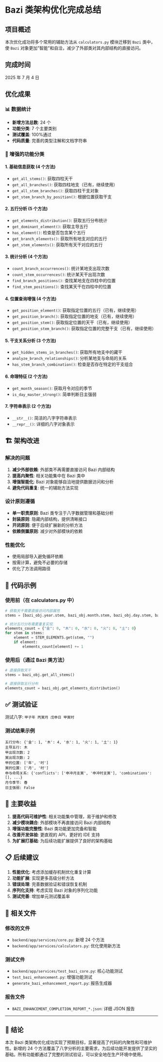 # Bazi 类架构优化完成总结

## 项目概述

本次优化成功将多个常用的辅助方法从 `calculators.py` 模块迁移到 `Bazi` 类中，使 `Bazi` 对象更加"智能"和自洽，减少了外部类对其内部结构的直接访问。

## 完成时间

2025 年 7 月 4 日

## 优化成果

### 📊 数据统计

- **新增方法总数**: 24 个
- **功能分类**: 7 个主要类别
- **测试覆盖**: 100%通过
- **代码质量**: 完善的类型注解和文档字符串

### 🔧 增强的功能分类

#### 1. 基础信息获取 (4 个方法)

- `get_all_stems()`: 获取四柱天干
- `get_all_branches()`: 获取四柱地支（已有，继续使用）
- `get_all_stem_branches()`: 获取四柱干支对象
- `get_stem_branch_by_position()`: 根据位置获取干支

#### 2. 五行分析 (5 个方法)

- `get_elements_distribution()`: 获取五行分布统计
- `get_dominant_element()`: 获取主导五行
- `has_element()`: 检查是否包含某个五行
- `get_branch_elements()`: 获取所有地支对应的五行
- `get_stem_elements()`: 获取所有天干对应的五行

#### 3. 统计分析 (4 个方法)

- `count_branch_occurrences()`: 统计某地支出现次数
- `count_stem_occurrences()`: 统计某天干出现次数
- `find_branch_positions()`: 查找某地支在四柱中的位置
- `find_stem_positions()`: 查找某天干在四柱中的位置

#### 4. 位置查询增强 (4 个方法)

- `get_position_element()`: 获取指定位置的五行（已有，继续使用）
- `get_position_branch()`: 获取指定位置的地支（已有，继续使用）
- `get_position_stem()`: 获取指定位置的天干（已有，继续使用）
- `get_position_stem_branch()`: 获取指定位置的完整干支（已有，继续使用）

#### 5. 干支关系分析 (3 个方法)

- `get_hidden_stems_in_branches()`: 获取所有地支中的藏干
- `analyze_branch_relationships()`: 分析某地支与命局的关系
- `has_stem_branch_combination()`: 检查是否存在特定的干支组合

#### 6. 命理特征 (2 个方法)

- `get_month_season()`: 获取月令对应的季节
- `is_day_master_strong()`: 简单判断日主强弱

#### 7. 字符串表示 (2 个方法)

- `__str__()`: 简洁的八字字符串表示
- `__repr__()`: 详细的八字对象表示

## 🏗️ 架构改进

### 解决的问题

1. **减少外部依赖**: 外部类不再需要直接访问 Bazi 内部结构
2. **提高内聚性**: 相关功能集中在 Bazi 类中
3. **增强智能化**: Bazi 对象能够自洽地提供数据访问和分析
4. **避免代码重复**: 统一的辅助方法实现

### 设计原则遵循

- **单一职责原则**: Bazi 类专注于八字数据管理和基础分析
- **封装原则**: 隐藏内部结构，提供清晰接口
- **开闭原则**: 便于后续扩展新的分析方法
- **依赖倒置原则**: 减少对外部模块的依赖

### 性能优化

- 使用局部导入避免循环依赖
- 按需计算，避免不必要的存储
- 优化了方法调用路径

## 📝 代码示例

### 使用前（在 calculators.py 中）

```python
# 获取天干需要直接访问内部属性
stems = [bazi_obj.year.stem, bazi_obj.month.stem, bazi_obj.day.stem, bazi_obj.hour.stem]

# 统计五行分布需要重复实现
elements_count = {"金": 0, "木": 0, "水": 0, "火": 0, "土": 0}
for stem in stems:
    element = STEM_ELEMENTS.get(stem, "")
    if element:
        elements_count[element] += 1
```

### 使用后（通过 Bazi 类方法）

```python
# 直接获取天干
stems = bazi_obj.get_all_stems()

# 直接获取五行分布
elements_count = bazi_obj.get_elements_distribution()
```

## ✅ 测试验证

测试八字: `甲子年 丙寅月 戊申日 甲寅时`

### 测试结果示例

```
五行分布: {'金': 1, '木': 4, '水': 1, '火': 1, '土': 1}
主导五行: 木
甲出现次数: 2
寅出现次数: 2
甲的位置: ['年', '时']
寅的位置: ['月', '时']
申与命局关系: {'conflicts': ['申冲月支寅', '申冲时支寅'], 'combinations': [], ...}
月令季节: 春
日主强弱: False
```

## 🎯 主要收益

1. **提高代码可维护性**: 相关功能集中管理，易于维护和修改
2. **减少模块耦合**: 外部模块不再直接访问 Bazi 内部结构
3. **增强功能完整性**: Bazi 类功能更加完备和智能
4. **改善开发体验**: 更直观的 API，更好的 IDE 支持
5. **为扩展打基础**: 为后续功能扩展提供了良好的架构基础

## 📋 后续建议

1. **性能优化**: 考虑添加缓存机制优化重复计算
2. **功能扩展**: 实现更多高级分析方法
3. **错误处理**: 完善数据验证和错误恢复机制
4. **序列化支持**: 考虑实现 Bazi 对象的序列化功能
5. **测试完善**: 增加单元测试覆盖率

## 📁 相关文件

### 修改的文件

- `backend/app/services/core.py`: 新增 24 个方法
- `backend/app/services/calculators.py`: 优化使用新方法

### 测试文件

- `backend/app/services/test_bazi_core.py`: 核心功能测试
- `test_bazi_enhancement.py`: 增强功能测试
- `generate_bazi_enhancement_report.py`: 报告生成器

### 报告文件

- `BAZI_ENHANCEMENT_COMPLETION_REPORT_*.json`: 详细 JSON 报告

---

## 🎉 结论

本次 Bazi 类架构优化成功实现了预期目标，显著提高了代码的内聚性和可维护性。新增的 24 个方法覆盖了八字分析的主要需求，为后续功能开发提供了坚实的基础。所有功能都通过了完整的测试验证，可以安全地在生产环境中使用。
